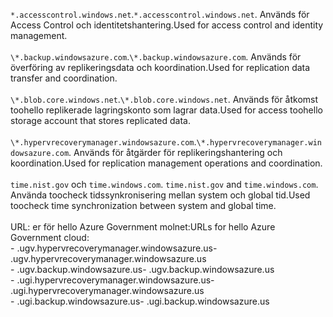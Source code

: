 <span data-ttu-id="e9a29-101">``*.accesscontrol.windows.net``.</span><span class="sxs-lookup"><span data-stu-id="e9a29-101">``*.accesscontrol.windows.net``.</span></span> <span data-ttu-id="e9a29-102">Används för Access Control och identitetshantering.</span><span class="sxs-lookup"><span data-stu-id="e9a29-102">Used for access control and identity management.</span></span><br/><br/><span data-ttu-id="e9a29-103">``\*.backup.windowsazure.com``.</span><span class="sxs-lookup"><span data-stu-id="e9a29-103">``\*.backup.windowsazure.com``.</span></span> <span data-ttu-id="e9a29-104">Används för överföring av replikeringsdata och koordination.</span><span class="sxs-lookup"><span data-stu-id="e9a29-104">Used for replication data transfer and coordination.</span></span> <br/><br/> <span data-ttu-id="e9a29-105">``\*.blob.core.windows.net``.</span><span class="sxs-lookup"><span data-stu-id="e9a29-105">``\*.blob.core.windows.net``.</span></span> <span data-ttu-id="e9a29-106">Används för åtkomst toohello replikerade lagringskonto som lagrar data.</span><span class="sxs-lookup"><span data-stu-id="e9a29-106">Used for access toohello storage account that stores replicated data.</span></span><br/><br/> <span data-ttu-id="e9a29-107">``\*.hypervrecoverymanager.windowsazure.com``.</span><span class="sxs-lookup"><span data-stu-id="e9a29-107">``\*.hypervrecoverymanager.windowsazure.com``.</span></span> <span data-ttu-id="e9a29-108">Används för åtgärder för replikeringshantering och koordination.</span><span class="sxs-lookup"><span data-stu-id="e9a29-108">Used for replication management operations and coordination.</span></span><br/><br/><span data-ttu-id="e9a29-109">
``time.nist.gov`` och ``time.windows.com``.</span><span class="sxs-lookup"><span data-stu-id="e9a29-109">
``time.nist.gov`` and ``time.windows.com``.</span></span> <span data-ttu-id="e9a29-110">Använda toocheck tidssynkronisering mellan system och global tid.</span><span class="sxs-lookup"><span data-stu-id="e9a29-110">Used toocheck time synchronization between system and global time.</span></span>
<br/><br/>
<span data-ttu-id="e9a29-111">URL: er för hello Azure Government molnet:</span><span class="sxs-lookup"><span data-stu-id="e9a29-111">URLs for hello Azure Government cloud:</span></span><br/><span data-ttu-id="e9a29-112">- .ugv.hypervrecoverymanager.windowsazure.us</span><span class="sxs-lookup"><span data-stu-id="e9a29-112">- .ugv.hypervrecoverymanager.windowsazure.us</span></span><br/><span data-ttu-id="e9a29-113">- .ugv.backup.windowsazure.us</span><span class="sxs-lookup"><span data-stu-id="e9a29-113">- .ugv.backup.windowsazure.us</span></span><br/><span data-ttu-id="e9a29-114">- .ugi.hypervrecoverymanager.windowsazure.us</span><span class="sxs-lookup"><span data-stu-id="e9a29-114">- .ugi.hypervrecoverymanager.windowsazure.us</span></span><br/><span data-ttu-id="e9a29-115">- .ugi.backup.windowsazure.us</span><span class="sxs-lookup"><span data-stu-id="e9a29-115">- .ugi.backup.windowsazure.us</span></span>
